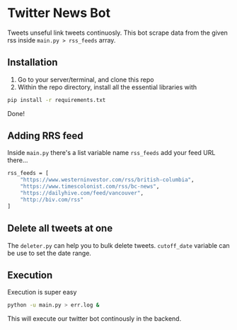 # Twitter News Bot
Tweets unseful link tweets continuosly. This bot scrape data from the given rss inside `main.py > rss_feeds` array. 

## Installation
1. Go to your server/terminal, and clone this repo
2. Within the repo directory, install all the essential libraries with 
```bash
pip install -r requirements.txt
```
Done!

## Adding RRS feed
Inside `main.py` there's a list variable name `rss_feeds` add your feed URL there...

```bash
rss_feeds = [
    "https://www.westerninvestor.com/rss/british-columbia",
    "https://www.timescolonist.com/rss/bc-news",
    "https://dailyhive.com/feed/vancouver",
    "http://biv.com/rss"
]
```
## Delete all tweets at one
The `deleter.py` can help you to bulk delete tweets. `cutoff_date` variable can be use to set the date range.

## Execution
Execution is super easy

```bash
python -u main.py > err.log &
```

This will execute our twitter bot continously in the backend.

